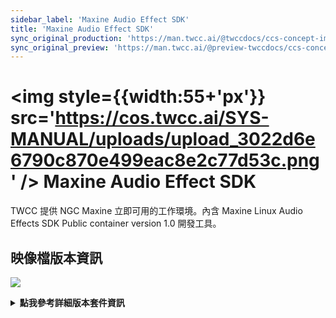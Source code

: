 ```yaml
---
sidebar_label: 'Maxine Audio Effect SDK'
title: 'Maxine Audio Effect SDK'
sync_original_production: 'https://man.twcc.ai/@twccdocs/ccs-concept-image-main-zh'
sync_original_preview: 'https://man.twcc.ai/@preview-twccdocs/ccs-concept-image-main-zh'
---
```



# <img style={{width:55+'px'}} src='https://cos.twcc.ai/SYS-MANUAL/uploads/upload_3022d6e6790c870e499eac8e2c77d53c.png' /> Maxine Audio Effect SDK

TWCC 提供 NGC Maxine 立即可用的工作環境。內含 Maxine Linux Audio Effects SDK Public container version 1.0 開發工具。

## <i class="fa fa-sticky-note" aria-hidden="true"></i> <span class="ccsimglist">映像檔版本資訊</span> 

![](https://cos.twcc.ai/SYS-MANUAL/uploads/upload_f253254707de96bf17cade18d1fa7465.png)





<details class="docspoiler">

<summary><b>點我參考詳細版本套件資訊</b></summary>

- [NGC Maxine Audio Effect SDK](https://catalog.ngc.nvidia.com/orgs/nvidia/teams/maxine/collections/maxine) 

</details>
